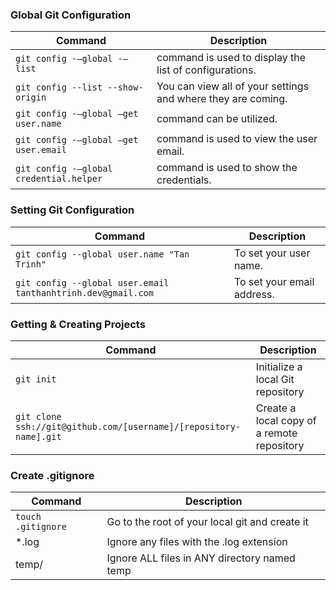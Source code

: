 ### Global Git Configuration
| Command                                 | Description                                                  |
|-----------------------------------------|--------------------------------------------------------------|
| `git config -–global -–list`             | command is used to display the list of configurations.       |
| `git config --list --show-origin`       | You can view all of your settings and where they are coming. |
| `git config -–global –get user.name`    | command can be utilized.                                     |
| `git config -–global –get user.email`   | command is used to view the user email.                      |
| `git config -–global credential.helper` | command is used to show the credentials.                     |

### Setting Git Configuration
| Command                                               | Description                |
|-------------------------------------------------------|----------------------------|
| `git config --global user.name "Tan Trinh"`           | To set your user name.     |
| `git config --global user.email tanthanhtrinh.dev@gmail.com` | To set your email address. |

### Getting & Creating Projects
| Command                                                           | Description                                |
|-------------------------------------------------------------------|--------------------------------------------|
| `git init`                                                        | Initialize a local Git repository          |
| `git clone ssh://git@github.com/[username]/[repository-name].git` | Create a local copy of a remote repository |

### Create .gitignore
| Command             | Description                                    |
|---------------------|------------------------------------------------|
| `touch .gitignore`  | Go to the root of your local git and create it |
| *.log               | Ignore any files with the .log extension       |
| temp/               | Ignore ALL files in ANY directory named temp   |